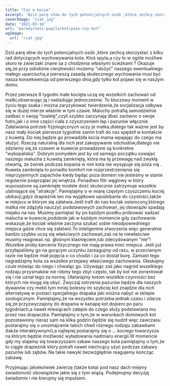 ```yaml
---
title: "Coś o kocie"
excerpt: 'Dziś parę słów do tych potencjalnych osób ,które zechcą skorzystać z kilku rad dotyczących wychowywania kota. Ktoś spyta,a czy to w ogóle możliwe skoro te zwierzaki znane sa z chodzenia własnymi ścieżkami ? Okazuje się,że przy odrobinie cierpliwości możemy "ułożyć" naszego ewentualnego małego uparciucha,a pierwszą zasadą skutecznego wychowania musi być nasza konsekwencja od pierwszego dnia,gdy tylko kot pojawi się w naszym domu.'
coverImage: "/cat.jpg"
date: "2021-03-16"
url: "porady/nasi-pupile/kot/pies-czy-kot"
ogImage:
  url: "/cat.jpg"
---
```


Dziś parę słów do tych potencjalnych osób ,które zechcą skorzystać z kilku rad dotyczących wychowywania kota. Ktoś spyta,a czy to w ogóle możliwe skoro te zwierzaki znane sa z chodzenia własnymi ścieżkami ? Okazuje się,że przy odrobinie cierpliwości możemy "ułożyć" naszego ewentualnego małego uparciucha,a pierwszą zasadą skutecznego wychowania musi być nasza konsekwencja od pierwszego dnia,gdy tylko kot pojawi się w naszym domu.

Przez pierwsze 8 tygodni małe kocięta uczą się wszelkich zachowań od matki,obserwując ją i naśladując jednocześnie. To kluczowy moment w życiu tego ssaka i można zaryzykować twierdzenie,że socjalizacja odbywa się w dużej mierze właśnie w tym czasie. Maluchy potrafią samodzielnie zadbać o swoją "toaletę",czyli szybko zaczynają dbać zarówno o swoje futro,jak i o inne części ciała z czyszczeniem łap i pazurów włącznie. Załatwiania potrzeb fizjologicznych uczy je matka,dlatego tak ważne jest by nasz mały kociak pierwsze tygodnie zanim trafi do nas spędził w kontakcie z kuwetą. Do niej będzie go prowadziła kocia mama wpajając do czego ma służyć. Rzeczą naturalną dla nich jest zakopywanie odchodów,dlatego nie zdziwmy się,że czasem w kuwecie prowadzone są konkretne "wykopaliska". Dobrym pomysłem jest by od samego początku oswajać naszego malucha z kuwetą zamkniętą, która ma tę przewagę nad zwykłą otwartą, że żwirek podczas kopania w nim kota nie wysypuje się poza nią . Kuweta zamknięta to ponadto komfort nie rozprzestrzeniania się nieprzyjemnych zapachów kiedy będąc poza domem nie jesteśmy w stanie regularnie posprzątać jej wnętrza. Ponadtwo filtr węglowy w który wyposażone są zamknięte modele dość skutecznie zatrzymuje wszelkie ulatniające się "atrakcje". Pamiętajmy o w miarę częstym czyszczeniu kociej ubikacji,gdyż drapieżnik ten ma wyjątkowe upodobanie do czystości,także w miejscu w którym się załatwia.Jeśli trafi do nas kociak osierocony,którego matka nie zdążyła nauczyć podstawowych zachowań, jej obowiązki spadają niejako na nas. Musimy pamiętać by po każdym posiłku próbować sadzać malucha w kuwecie,podobnie jak w każdym momencie gdy zachowanie wskazuje,że kociak właśnie zaczyna szukać sobie nieodpowiedniego miejsca gdzie chce się załatwić.To inteligentne stworzenia więc generalnie bardzo szybko uczą się właściwych zachowań,zaś na te niewłaściwe musimy reagować np. głośnym klaśnięciem,lub zdecydowanym "nie"! Wszelkie próby karcenia fizycznego nie mają prawa mieć miejsca. Jeśli już przyłapaliśmy go na gorącym uczynku zareagujmy od razu, w przeciwnym razie nie będzie miał pojęcia o co chodzi i za co dostał burę. Zamiast tego nagradzajmy kota za wszelkie przejawy właściwego zachowania. Głaskajmy czule mówiąc do niego i chwaląc go. Używając zaś jako nagród wszelkiego rodzaju przysmaków nie róbmy tego zbyt często, tak by kot nie zorientował się i nie uznał tego za normę. Ułatwiajmy kotom wszelkie czynności bez których nie mogą się obyć. Zwyczaj ostrzenia pazurów będzie dla naszych dywanów czy mebli tym mniej bolesny im szybciej kot znajdzie dla nich alternatywę w postaci specjalnego drapaka jaki można nabyć w sklepie zoologicznym. Pamiętajmy,że na wszystko potrzeba jednak czasu i zdarza się,że przyzwyczajony do drapania w kanapę kot dopiero po paru tygodniach,a nawet miesiącach załapie do czego służy podstawiana mu przez nas drapaczka. Pamiętajmy o tym,że w warunkach domowych kot pozostawiony nieraz sam na kilka godzin będzie się nudził więc zawczasu postarajmy się o urozmajcenie takich chwil różnego rodzaju zabawkami (także interaktywnymi),a najlepiej postarajmy się o ... kociego towarzysza na którym będzie możlwość wyładowania nadmiaru energii.W momencie gdy my stajemy się towarzyszami zabaw naszego kota pamiętajmy o tym,że to ciągle drapieżnik który potrafi nawet niechcący użyć podczas zabawy pazurów lub zębów. Na takie nawyki bezwzględnie reagujemy kończąc zabawę.

Przyjmując jakiekolwiek zwierzę (także kota) pod nasz dach miejmy świadomość obowiązków jakie się z tym wiążą. Podejmujmy decyzję świadomie i nie kierujmy się impulsem.
